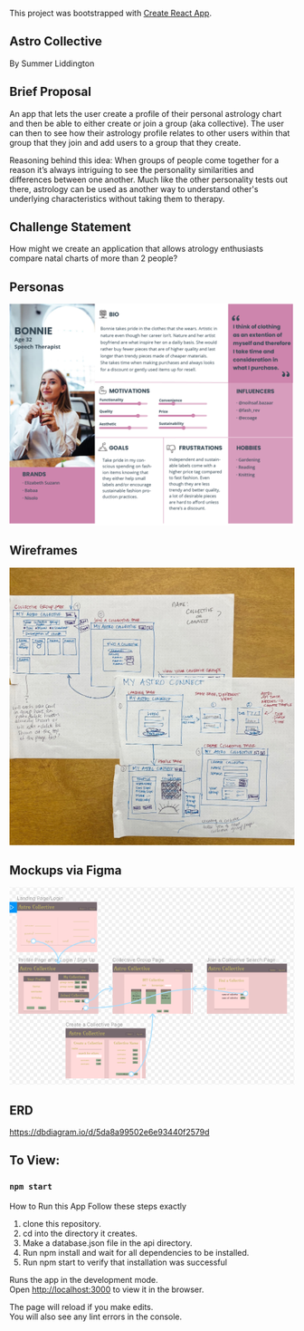 This project was bootstrapped with [Create React App](https://github.com/facebook/create-react-app).

## Astro Collective

By Summer Liddington

## Brief Proposal
An app that lets the user create a profile of their personal astrology chart and then be able to either create or join a group (aka collective). The user can then to see how their astrology profile relates to other users within that group that they join and add users to a group that they create.

Reasoning behind this idea: When groups of people come together for a reason it’s always intriguing to see the personality similarities and differences between one another. Much like the other personality tests out there, astrology can be used as another way to understand other's underlying characteristics without taking them to therapy.

## Challenge Statement
How might we create an application that allows atrology enthusiasts compare natal charts of more than 2 people?

## Personas
![](RM-images/bonniepersona.png)
## Wireframes
![](RM-images/paperwireframes.jpeg)
## Mockups via Figma
![](RM-images/astrofigma.png)

## ERD
https://dbdiagram.io/d/5da8a99502e6e93440f2579d

## To View:
### `npm start`
How to Run this App
Follow these steps exactly
1. clone this repository.
2. cd into the directory it creates.
3. Make a database.json file in the api directory.
4. Run npm install and wait for all dependencies to be installed.
5. Run npm start to verify that installation was successful

Runs the app in the development mode.<br />
Open [http://localhost:3000](http://localhost:3000) to view it in the browser.

The page will reload if you make edits.<br />
You will also see any lint errors in the console.


